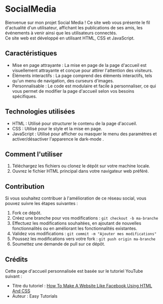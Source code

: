 # SocialMedia
Bienvenue sur mon projet Social Media ! Ce site web vous présente le fil d'actualité d'un utilisateur, affichant les publications de ses amis, les événements à venir ainsi que les utilisateurs connectés.<br>
Ce site web est développé en utilisant HTML, CSS et JavaScript.

## Caractéristiques

- Mise en page attrayante : La mise en page de la page d'accueil est visuellement attrayante et conçue pour attirer l'attention des visiteurs.
- Éléments interactifs : La page comprend des éléments interactifs, tels qu'un menu de navigation, des curseurs d'images.
- Personnalisable : Le code est modulaire et facile à personnaliser, ce qui vous permet de modifier la page d'accueil selon vos besoins spécifiques.

## Technologies utilisées

- HTML : Utilisé pour structurer le contenu de la page d'accueil.
- CSS : Utilisé pour le style et la mise en page.
- JavaScript : Utilisé pour afficher ou masquer le menu des paramètres et activer/désactiver l'apparence le dark-mode .


## Comment l'utiliser

1. Téléchargez les fichiers ou clonez le dépôt sur votre machine locale.
2. Ouvrez le fichier HTML principal dans votre navigateur web préféré.

## Contribution

Si vous souhaitez contribuer à l'amélioration de ce réseau social, vous pouvez suivre les étapes suivantes :

1. Fork ce dépôt.
2. Créez une branche pour vos modifications : `git checkout -b ma-branche`
3. Effectuez les modifications souhaitées, en ajoutant de nouvelles fonctionnalités ou en améliorant les fonctionnalités existantes.
4. Validez vos modifications : `git commit -m "Ajouter mes modifications"`
5. Poussez les modifications vers votre fork : `git push origin ma-branche`
6. Soumettez une demande de pull sur ce dépôt.

## Crédits

Cette page d'accueil personnalisée est basée sur le tutoriel YouTube suivant :

- Titre du tutoriel : [How To Make A Website Like Facebook Using HTML And CSS](https://www.youtube.com/watch?v=NljIHlZRTTE)
- Auteur : Easy Tutorials

